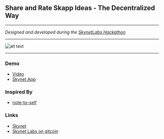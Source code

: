 Share and Rate Skapp Ideas - The Decentralized Way 
--------------------------------------------------
---
*Designed and developed during the [SkynetLabs Hackathon](https://github.com/SkynetLabs/Skynet-Hive/issues/6)*

---
![alt text](https://siasky.net/NABosXa1JcBQngZeA4e43JgSfQti1nadqjMKPibH6cgcNg)

---

### Demo
* [Video](https://siasky.net/AABERgEJA7DggICNU_SqNjXkfru1jU1Gt76iNkNso_NkBA)
* [Skynet App](https://tirthahalli.hns.siasky.net/)

### Inspired By
* [note-to-self](https://github.com/kwypchlo/note-to-self)

### Links
* [Skynet](https://siasky.net/)
* [Skynet Labs on gitcoin](https://gitcoin.co/skynetlabs)
